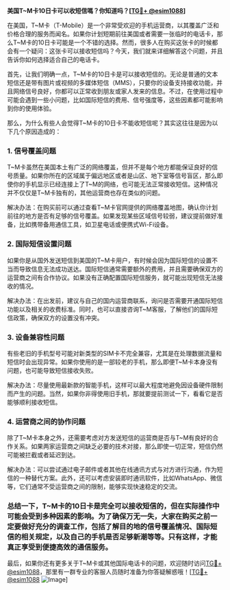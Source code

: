 **美国T~M卡10日卡可以收短信嗎？你知道吗？[[TG💪+ @esim1088](https://t.me/s/esim1088)]**

在美国，T~M卡（T-Mobile）是一个非常受欢迎的手机运营商，以其覆盖广泛和价格合理的服务而闻名。如果你计划短期前往美国或者需要一张临时的电话卡，那么T~M卡的10日卡可能是一个不错的选择。然而，很多人在购买这张卡的时候都会有一个疑问：这张卡可以接收短信吗？今天，我们就来详细解答这个问题，并且告诉你如何选择适合自己的电话卡。

首先，让我们明确一点，T~M卡的10日卡是可以接收短信的。无论是普通的文本短信还是带有图片或视频的多媒体短信（MMS），只要你的设备支持接收功能，并且网络信号良好，你都可以正常收到朋友或家人发来的信息。不过，在使用过程中可能会遇到一些小问题，比如国际短信的费用、信号强度等，这些因素都可能影响到你的使用体验。

那么，为什么有些人会觉得T~M卡的10日卡不能收短信呢？其实这往往是因为以下几个原因造成的：

### 1. **信号覆盖问题**
T~M卡虽然在美国本土有广泛的网络覆盖，但并不是每个地方都能保证良好的信号质量。如果你所在的区域属于偏远地区或者是山区、地下室等信号盲区，那么即使你的手机显示已经连接上了T~M的网络，也可能无法正常接收短信。这种情况并不仅仅是T~M卡独有的，其他运营商也存在类似的问题。

解决办法：在购买前可以通过查看T~M卡官网提供的网络覆盖地图，确认你计划前往的地方是否有足够的信号覆盖。如果发现某些区域信号较弱，建议提前做好准备，比如携带备用通信工具，如卫星电话或便携式Wi-Fi设备。

### 2. **国际短信设置问题**
如果你是从国外发送短信到美国的T~M卡用户，有时候会因为国际短信的设置不当而导致信息无法成功送达。国际短信通常需要额外的费用，并且需要确保双方的运营商之间有合作协议。如果没有正确配置国际短信服务，就可能出现短信无法接收的情况。

解决办法：在出发前，建议与自己的国内运营商联系，询问是否需要开通国际短信功能以及相关的收费标准。同时，也可以直接咨询T~M客服，了解他们的国际短信政策，确保双方的设置没有冲突。

### 3. **设备兼容性问题**
有些老旧的手机型号可能对新类型的SIM卡不完全兼容，尤其是在处理数据流量和短信时会出现异常。如果你使用的是一部较老的手机，那么即便T~M卡本身没有问题，也可能导致短信接收失败。

解决办法：尽量使用最新款的智能手机，这样可以最大程度地避免因设备硬件限制而产生的问题。当然，如果你非得使用旧手机，那就要提前测试一下，看看它是否能够顺利接收短信。

### 4. **运营商之间的协作问题**
除了T~M卡本身之外，还需要考虑对方发送短信的运营商是否与T~M有良好的合作关系。如果两家运营商之间缺乏必要的技术对接，那么即使一切正常，短信仍然可能被拦截或者延迟到达。

解决办法：可以尝试通过电子邮件或者其他在线通讯方式与对方进行沟通，作为短信的一种替代方案。此外，还可以考虑安装即时通讯软件，比如WhatsApp、微信等，它们通常不受运营商之间的限制，能够实现快速稳定的交流。

### 总结一下，T~M卡的10日卡是完全可以接收短信的，但在实际操作中可能会受到多种因素的影响。为了确保万无一失，大家在购买之前一定要做好充分的调查工作，包括了解目的地的信号覆盖情况、国际短信的相关规定，以及自己的手机是否足够新潮等等。只有这样，才能真正享受到便捷高效的通信服务。

最后，如果你还有更多关于T~M卡或其他国际电话卡的问题，欢迎随时访问[TG💪+ @esim1088](https://t.me/s/esim1088)，那里有一群专业的客服人员随时准备为你答疑解惑哦！[[TG💪+ @esim1088](https://t.me/s/esim1088) ![Image](https://i.postimg.cc/4NQfJmqS/Snipaste-2025-05-13-00-14-12.png)]